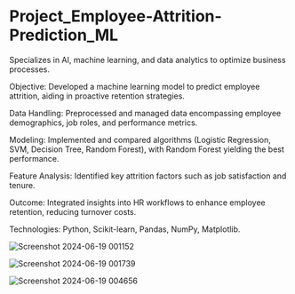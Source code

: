 # Project_Employee-Attrition-Prediction_ML

Specializes in AI, machine learning, and data analytics to optimize
business processes.

Objective: Developed a machine learning model to predict employee
attrition, aiding in proactive retention strategies.

Data Handling: Preprocessed and managed data encompassing
employee demographics, job roles, and performance metrics.

Modeling: Implemented and compared algorithms (Logistic
Regression, SVM, Decision Tree, Random Forest), with Random Forest
yielding the best performance.

Feature Analysis: Identified key attrition factors such as job
satisfaction and tenure.

Outcome: Integrated insights into HR workflows to enhance employee
retention, reducing turnover costs.

Technologies: Python, Scikit-learn, Pandas, NumPy, Matplotlib.


















![Screenshot 2024-06-19 001152](https://github.com/spelltoxic/Project_Employee-Attrition-Prediction_ML/assets/97426509/4cae18c4-ae10-4e96-9fb0-a03e6ac6bdd0)


![Screenshot 2024-06-19 001739](https://github.com/spelltoxic/Project_Employee-Attrition-Prediction_ML/assets/97426509/32933df4-8e01-4747-b4fe-c434cefe0a73)



![Screenshot 2024-06-19 004656](https://github.com/spelltoxic/Project_Employee-Attrition-Prediction_ML/assets/97426509/61985383-434d-4486-bd55-846ce09f9c5e)

